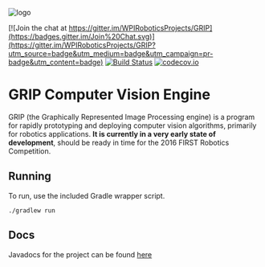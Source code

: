![logo](https://cloud.githubusercontent.com/assets/3964980/7551665/c133ce00-f65f-11e4-8d65-f4f122880b1c.png)

[![Join the chat at https://gitter.im/WPIRoboticsProjects/GRIP](https://badges.gitter.im/Join%20Chat.svg)](https://gitter.im/WPIRoboticsProjects/GRIP?utm_source=badge&utm_medium=badge&utm_campaign=pr-badge&utm_content=badge)
[![Build Status](https://travis-ci.org/WPIRoboticsProjects/grip.svg?branch=master)](https://travis-ci.org/WPIRoboticsProjects/grip)
[![codecov.io](http://codecov.io/github/WPIRoboticsProjects/GRIP/coverage.svg?branch=master)](http://codecov.io/github/WPIRoboticsProjects/GRIP?branch=master)

# GRIP Computer Vision Engine

GRIP (the Graphically Represented Image Processing engine) is a program for rapidly prototyping and deploying computer
vision algorithms, primarily for robotics applications.  **It is currently in a very early state of development**,
should be ready in time for the 2016 FIRST Robotics Competition.

## Running
To run, use the included Gradle wrapper script.

    ./gradlew run


## Docs
Javadocs for the project can be found [here](http://WPIRoboticsProjects.github.io/GRIP)
